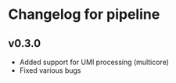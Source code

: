# Changelog for pipeline

## v0.3.0
- Added support for UMI processing (multicore)
- Fixed various bugs

